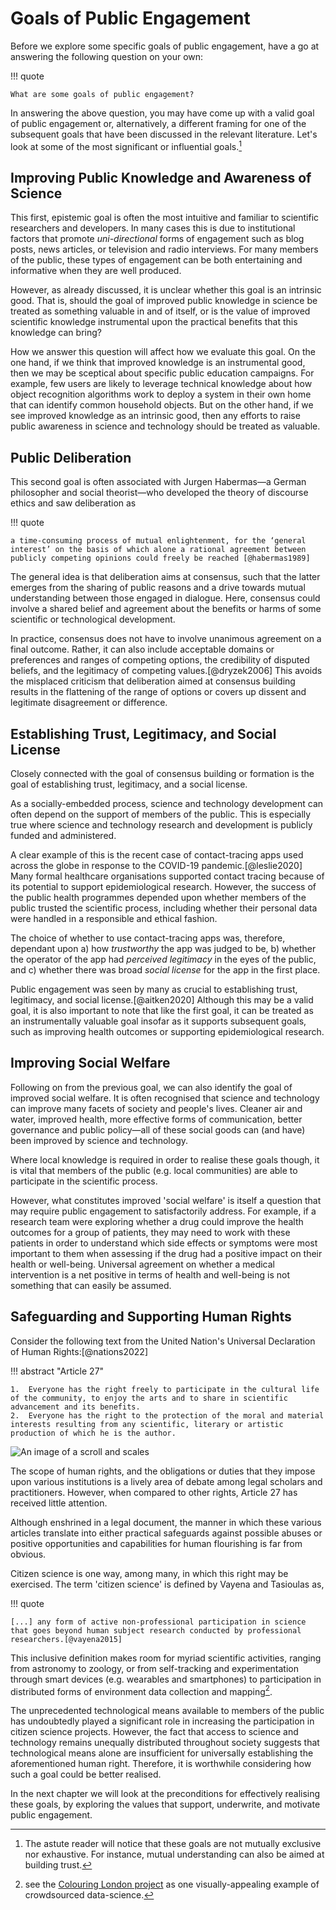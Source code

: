 # Goals of Public Engagement

Before we explore some specific goals of public engagement, have a go at answering the following question on your own:

!!! quote

    What are some goals of public engagement?

In answering the above question, you may have come up with a valid goal of public engagement or, alternatively, a different framing for one of the subsequent goals that have been discussed in the relevant literature.
Let's look at some of the most significant or influential goals.[^reader]

[^reader]: The astute reader will notice that these goals are not mutually exclusive nor exhaustive.
For instance, mutual understanding can also be aimed at building trust.

## Improving Public Knowledge and Awareness of Science

This first, epistemic goal is often the most intuitive and familiar to scientific researchers and developers.
In many cases this is due to institutional factors that promote *uni-directional* forms of engagement such as blog posts, news articles, or television and radio interviews.
For many members of the public, these types of engagement can be both entertaining and informative when they are well produced.

However, as already discussed, it is unclear whether this goal is an intrinsic good.
That is, should the goal of improved public knowledge in science be treated as something valuable in and of itself, or is the value of improved scientific knowledge instrumental upon the practical benefits that this knowledge can bring?

How we answer this question will affect how we evaluate this goal.
On the one hand, if we think that improved knowledge is an instrumental good, then we may be sceptical about specific public education campaigns.
For example, few users are likely to leverage technical knowledge about how object recognition algorithms work to deploy a system in their own home that can identify common household objects.
But on the other hand, if we see improved knowledge as an intrinsic good, then any efforts to raise public awareness in science and technology should be treated as valuable.

<!-- add further reading about this debate -->

## Public Deliberation

This second goal is often associated with Jurgen Habermas—a German philosopher and social theorist—who developed the theory of discourse ethics and saw deliberation as

!!! quote

    a time-consuming process of mutual enlightenment, for the ‘general interest’ on the basis of which alone a rational agreement between publicly competing opinions could freely be reached [@habermas1989]

The general idea is that deliberation aims at consensus, such that the latter emerges from the sharing of public reasons and a drive towards mutual understanding between those engaged in dialogue.
Here, consensus could involve a shared belief and agreement about the benefits or harms of some scientific or technological development.

In practice, consensus does not have to involve unanimous agreement on a final outcome.
Rather, it can also include acceptable domains or preferences and ranges of competing options, the credibility of disputed beliefs, and the legitimacy of competing values.[@dryzek2006]
This avoids the misplaced criticism that deliberation aimed at consensus building results in the flattening of the range of options or covers up dissent and legitimate disagreement or difference.

## Establishing Trust, Legitimacy, and Social License

Closely connected with the goal of consensus building or formation is the goal of establishing trust, legitimacy, and a social license.

As a socially-embedded process, science and technology development can often depend on the support of members of the public.
This is especially true where science and technology research and development is publicly funded and administered.

A clear example of this is the recent case of contact-tracing apps used across the globe in response to the COVID-19 pandemic.[@leslie2020]
Many formal healthcare organisations supported contact tracing because of its potential to support epidemiological research.
However, the success of the public health programmes depended upon whether members of the public trusted the scientific process, including whether their personal data were handled in a responsible and ethical fashion.

The choice of whether to use contact-tracing apps was, therefore, dependant upon a) how *trustworthy* the app was judged to be, b) whether the operator of the app had *perceived legitimacy* in the eyes of the public, and c) whether there was broad *social license* for the app in the first place.

Public engagement was seen by many as crucial to establishing trust, legitimacy, and social license.[@aitken2020]
Although this may be a valid goal, it is also important to note that like the first goal, it can be treated as an instrumentally valuable goal insofar as it supports subsequent goals, such as improving health outcomes or supporting epidemiological research.

## Improving Social Welfare

Following on from the previous goal, we can also identify the goal of improved social welfare.
It is often recognised that science and technology can improve many facets of society and people's lives.
Cleaner air and water, improved health, more effective forms of communication, better governance and public policy—all of these social goods can (and have) been improved by science and technology.

Where local knowledge is required in order to realise these goals though, it is vital that members of the public (e.g. local communities) are able to participate in the scientific process.

However, what constitutes improved 'social welfare' is itself a question that may require public engagement to satisfactorily address.
For example, if a research team were exploring whether a drug could improve the health outcomes for a group of patients, they may need to work with these patients in order to understand which side effects or symptoms were most important to them when assessing if the drug had a positive impact on their health or well-being.
Universal agreement on whether a medical intervention is a net positive in terms of health and well-being is not something that can easily be assumed.

## Safeguarding and Supporting Human Rights

Consider the following text from the United Nation's Universal Declaration of Human Rights:[@nations2022]

!!! abstract "Article 27"

    1.  Everyone has the right freely to participate in the cultural life of the community, to enjoy the arts and to share in scientific advancement and its benefits.
    2.  Everyone has the right to the protection of the moral and material interests resulting from any scientific, literary or artistic production of which he is the author.

![An image of a scroll and scales](https://raw.githubusercontent.com/alan-turing-institute/turing-commons/main/docs/assets/images/graphics/human-rights.jpeg)

The scope of human rights, and the obligations or duties that they impose upon various institutions is a lively area of debate among legal scholars and practitioners.
However, when compared to other rights, Article 27 has received little attention.

Although enshrined in a legal document, the manner in which these various articles translate into either practical safeguards against possible abuses or positive opportunities and capabilities for human flourishing is far from obvious.

Citizen science is one way, among many, in which this right may be exercised.
The term 'citizen science' is defined by Vayena and Tasioulas as,

!!! quote
    
    [...] any form of active non-professional participation in science that goes beyond human subject research conducted by professional researchers.[@vayena2015]

This inclusive definition makes room for myriad scientific activities, ranging from astronomy to zoology, or from self-tracking and experimentation through smart devices (e.g. wearables and smartphones) to participation in distributed forms of environment data collection and mapping[^colouring].

[^colouring]: see the [Colouring London project](https://colouringlondon.org) as one visually-appealing example of crowdsourced data-science.

The unprecedented technological means available to members of the public has undoubtedly played a significant role in increasing the participation in citizen science projects.
However, the fact that access to science and technology remains unequally distributed throughout society suggests that technological means alone are insufficient for universally establishing the aforementioned human right.
Therefore, it is worthwhile considering how such a goal could be better realised.

In the next chapter we will look at the preconditions for effectively realising these goals, by exploring the values that support, underwrite, and motivate public engagement.
